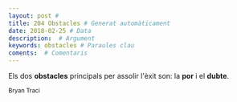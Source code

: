 ```yaml
---
layout: post #
title: 204 Obstacles # Generat automàticament
date: 2018-02-25 # Data
description:  # Argument
keywords: obstacles # Paraules clau
coments:  # Comentaris
---
```


Els dos **obstacles** principals
per assolir l'èxit son:
la **por** i
el **dubte**.

<small>Bryan Traci</small>

